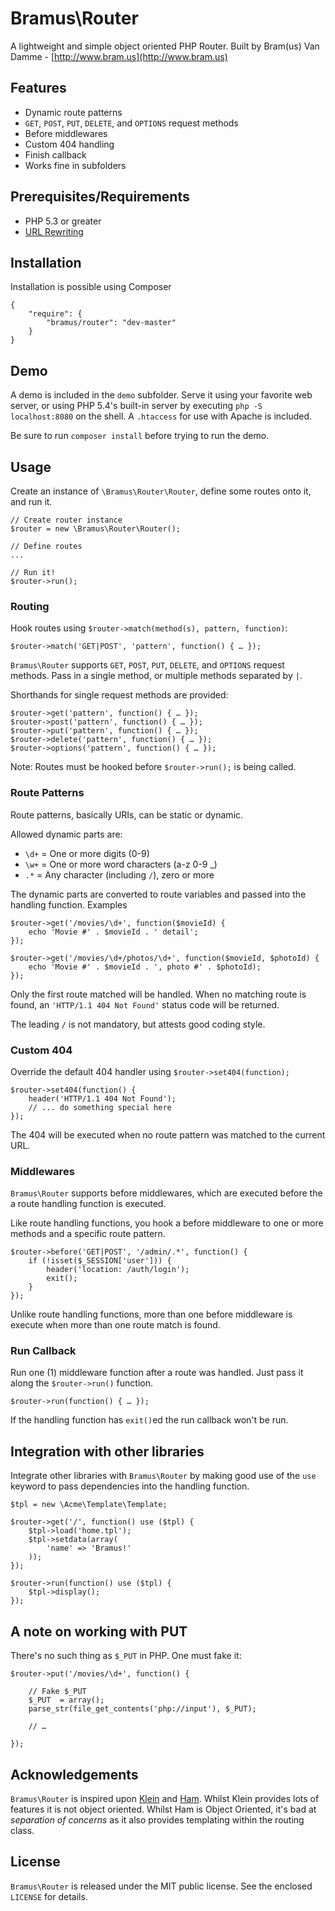 # Bramus\Router

A lightweight and simple object oriented PHP Router.
Built by Bram(us) Van Damme - [http://www.bram.us](http://www.bram.us)


## Features

- Dynamic route patterns
- `GET`, `POST`, `PUT`, `DELETE`, and `OPTIONS` request methods
- Before middlewares
- Custom 404 handling
- Finish callback
- Works fine in subfolders


## Prerequisites/Requirements

- PHP 5.3 or greater
- [URL Rewriting](https://gist.github.com/bramus/5332525)


## Installation

Installation is possible using Composer

	{
		"require": {
			"bramus/router": "dev-master"
		}
	}


## Demo

A demo is included in the `demo` subfolder. Serve it using your favorite web server, or using PHP 5.4's built-in server by executing `php -S localhost:8080` on the shell. A `.htaccess` for use with Apache is included.

Be sure to run `composer install` before trying to run the demo.


## Usage

Create an instance of `\Bramus\Router\Router`, define some routes onto it, and run it.

	// Create router instance
	$router = new \Bramus\Router\Router();

	// Define routes
	...

	// Run it!
	$router->run();


### Routing

Hook routes using `$router->match(method(s), pattern, function)`:

	$router->match('GET|POST', 'pattern', function() { … });

`Bramus\Router` supports `GET`, `POST`, `PUT`, `DELETE`, and `OPTIONS` request methods. Pass in a single method, or multiple methods separated by `|`.

Shorthands for single request methods are provided:

	$router->get('pattern', function() { … });
	$router->post('pattern', function() { … });
	$router->put('pattern', function() { … });
	$router->delete('pattern', function() { … });
	$router->options('pattern', function() { … });

Note: Routes must be hooked before `$router->run();` is being called.


### Route Patterns

Route patterns, basically URIs, can be static or dynamic.

Allowed dynamic parts are:
- `\d+` = One or more digits (0-9)
- `\w+` = One or more word characters (a-z 0-9 _)
- `.*` = Any character (including `/`), zero or more

The dynamic parts are converted to route variables and passed into the handling function. Examples

	$router->get('/movies/\d+', function($movieId) {
		echo 'Movie #' . $movieId . ' detail';
	});

	$router->get('/movies/\d+/photos/\d+', function($movieId, $photoId) {
		echo 'Movie #' . $movieId . ', photo #' . $photoId);
	});

Only the first route matched will be handled. When no matching route is found, an `'HTTP/1.1 404 Not Found'` status code will be returned.

The leading `/` is not mandatory, but attests good coding style.

### Custom 404

Override the default 404 handler using `$router->set404(function);`

	$router->set404(function() {
		header('HTTP/1.1 404 Not Found');
		// ... do something special here
	});

The 404 will be executed when no route pattern was matched to the current URL.


### Middlewares

`Bramus\Router` supports before middlewares, which are executed before the a route handling function is executed.

Like route handling functions, you hook a before middleware to one or more methods and a specific route pattern.

	$router->before('GET|POST', '/admin/.*', function() {
		if (!isset($_SESSION['user'])) {
			header('location: /auth/login');
			exit();
		}
	});

Unlike route handling functions, more than one before middleware is execute when more than one route match is found.

### Run Callback

Run one (1) middleware function after a route was handled. Just pass it along the `$router->run()` function.

	$router->run(function() { … });

If the handling function has `exit()`ed the run callback won't be run.

## Integration with other libraries

Integrate other libraries with `Bramus\Router` by making good use of the `use` keyword to pass dependencies into the handling function.

	$tpl = new \Acme\Template\Template;

	$router->get('/', function() use ($tpl) {
		$tpl->load('home.tpl');
		$tpl->setdata(array(
			'name' => 'Bramus!'
		));
	});

	$router->run(function() use ($tpl) {
    	$tpl->display();
	});


## A note on working with PUT

There's no such thing as `$_PUT` in PHP. One must fake it:

	$router->put('/movies/\d+', function() {

		// Fake $_PUT
		$_PUT  = array();
		parse_str(file_get_contents('php://input'), $_PUT);

		// …

	});


## Acknowledgements

`Bramus\Router` is inspired upon [Klein](https://github.com/chriso/klein.php) and [Ham](https://github.com/radiosilence/Ham). Whilst Klein provides lots of features it is not object oriented. Whilst Ham is Object Oriented, it's bad at _separation of concerns_ as it also provides templating within the routing class.


## License

`Bramus\Router` is released under the MIT public license. See the enclosed `LICENSE` for details.